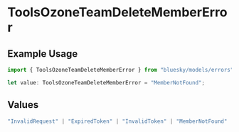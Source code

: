 # ToolsOzoneTeamDeleteMemberError

## Example Usage

```typescript
import { ToolsOzoneTeamDeleteMemberError } from "bluesky/models/errors";

let value: ToolsOzoneTeamDeleteMemberError = "MemberNotFound";
```

## Values

```typescript
"InvalidRequest" | "ExpiredToken" | "InvalidToken" | "MemberNotFound" | "CannotDeleteSelf"
```